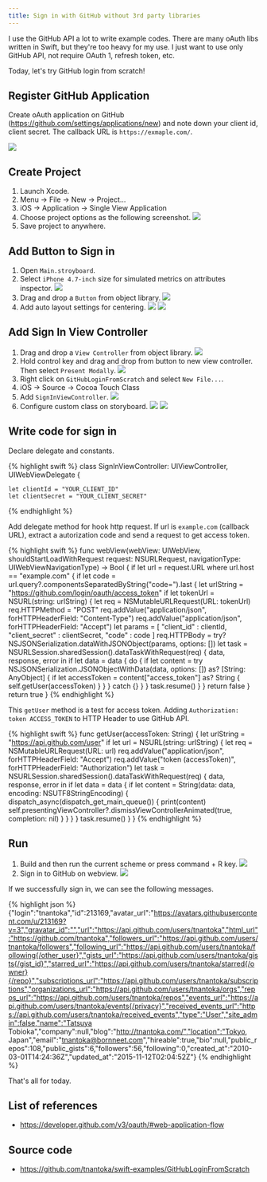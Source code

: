 ```yaml
---
title: Sign in with GitHub without 3rd party libraries
---
```


I use the GitHub API a lot to write example codes.
There are many oAuth libs written in Swift, but they're too heavy for my use.
I just want to use only GitHub API, not require OAuth 1, refresh token, etc.

Today, let's try GitHub login from scratch!

## Register GitHub Application

Create oAuth application on GitHub (<https://github.com/settings/applications/new>) and note down your client id, client secret.
The callback URL is `https://exmaple.com/`.

![](/images/github-login-from-scratch/0-register_application.png)

## Create Project
  
1. Launch Xcode.
1. Menu -> File -> New -> Project...
1. iOS -> Application -> Single View Application
1. Choose project options as the following screenshot. 
  ![](/images/github-login-from-scratch/1-create_project.png)
1. Save project to anywhere.

## Add Button to Sign in

1. Open `Main.stroyboard`.
1. Select `iPhone 4.7-inch` size for simulated metrics on attributes inspector.
  ![](/images/github-login-from-scratch/2-view_controller_size.png)
1. Drag and drop a `Button` from object library.
  ![](/images/github-login-from-scratch/3-add_button.png)
1. Add auto layout settings for centering.
  ![](/images/github-login-from-scratch/4-autolayout1.png)
  ![](/images/github-login-from-scratch/5-autolayout2.png)

## Add Sign In View Controller

1. Drag and drop a `View Controller` from object library.
  ![](/images/github-login-from-scratch/6-add_view_controller.png)
1. Hold control key and drag and drop from button to new view controller. Then select `Present Modally`.
  ![](/images/github-login-from-scratch/7-modally_segue.png)
1. Right click on `GitHubLoginFromScratch` and select `New File...`.
1. iOS -> Source -> Cocoa Touch Class
1. Add `SignInViewController`.
  ![](/images/github-login-from-scratch/8-create_sign_in_controller.png)
1. Configure custom class on storyboard. 
  ![](/images/github-login-from-scratch/9-custom_class.png)
  ![](/images/github-login-from-scratch/10-webview.png)

## Write code for sign in

Declare delegate and constants.

{% highlight swift %}
class SignInViewController: UIViewController, UIWebViewDelegate {

    let clientId = "YOUR_CLIENT_ID"
    let clientSecret = "YOUR_CLIENT_SECRET"
{% endhighlight %}

Add delegate method for hook http request. If url is `example.com` (callback URL), extract a autorization code and send a request to get access token.

{% highlight swift %}
func webView(webView: UIWebView, shouldStartLoadWithRequest request: NSURLRequest, navigationType: UIWebViewNavigationType) -> Bool {
    if let url = request.URL where url.host == "example.com" {
        if let code = url.query?.componentsSeparatedByString("code=").last {
            let urlString = "https://github.com/login/oauth/access_token"
            if let tokenUrl = NSURL(string: urlString) {
                let req = NSMutableURLRequest(URL: tokenUrl)
                req.HTTPMethod = "POST"
                req.addValue("application/json", forHTTPHeaderField: "Content-Type")
                req.addValue("application/json", forHTTPHeaderField: "Accept")
                let params = [
                    "client_id" : clientId,
                    "client_secret" : clientSecret,
                    "code" : code
                ]
                req.HTTPBody = try? NSJSONSerialization.dataWithJSONObject(params, options: [])
                let task = NSURLSession.sharedSession().dataTaskWithRequest(req) { data, response, error in
                    if let data = data {
                        do {
                            if let content = try NSJSONSerialization.JSONObjectWithData(data, options: []) as? [String: AnyObject] {
                                if let accessToken = content["access_token"] as? String {
                                    self.getUser(accessToken)
                                }
                            }
                        } catch {}
                    }
                }
                task.resume()
            }
        }
        return false
    }
    return true
}
{% endhighlight %}

This `getUser` method is a test for access token.
Adding `Authorization: token ACCESS_TOKEN` to HTTP Header to use GitHub API. 

{% highlight swift %}
func getUser(accessToken: String) {
    let urlString = "https://api.github.com/user"
    if let url = NSURL(string: urlString) {
        let req = NSMutableURLRequest(URL: url)
        req.addValue("application/json", forHTTPHeaderField: "Accept")
        req.addValue("token \(accessToken)", forHTTPHeaderField: "Authorization")
        let task = NSURLSession.sharedSession().dataTaskWithRequest(req) { data, response, error in
            if let data = data {
                if let content = String(data: data, encoding: NSUTF8StringEncoding) {
                    dispatch_async(dispatch_get_main_queue()) {
                        print(content)
                        self.presentingViewController?.dismissViewControllerAnimated(true, completion: nil)
                    }
                }
            }
        }
        task.resume()
    }
}
{% endhighlight %}
  
## Run

1. Build and then run the current scheme or press command + R key.
  ![](/images/github-login-from-scratch/11-launch.png)
1. Sign in to GitHub on webview.
  ![](/images/github-login-from-scratch/12-github.png)

If we successfully sign in, we can see the following messages.

{% highlight json %}
{"login":"tnantoka","id":213169,"avatar_url":"https://avatars.githubusercontent.com/u/213169?v=3","gravatar_id":"","url":"https://api.github.com/users/tnantoka","html_url":"https://github.com/tnantoka","followers_url":"https://api.github.com/users/tnantoka/followers","following_url":"https://api.github.com/users/tnantoka/following{/other_user}","gists_url":"https://api.github.com/users/tnantoka/gists{/gist_id}","starred_url":"https://api.github.com/users/tnantoka/starred{/owner}{/repo}","subscriptions_url":"https://api.github.com/users/tnantoka/subscriptions","organizations_url":"https://api.github.com/users/tnantoka/orgs","repos_url":"https://api.github.com/users/tnantoka/repos","events_url":"https://api.github.com/users/tnantoka/events{/privacy}","received_events_url":"https://api.github.com/users/tnantoka/received_events","type":"User","site_admin":false,"name":"Tatsuya Tobioka","company":null,"blog":"http://tnantoka.com/","location":"Tokyo, Japan","email":"tnantoka@bornneet.com","hireable":true,"bio":null,"public_repos":108,"public_gists":6,"followers":56,"following":0,"created_at":"2010-03-01T14:24:36Z","updated_at":"2015-11-12T02:04:52Z"}
{% endhighlight %}

That's all for today.

## List of references

- <https://developer.github.com/v3/oauth/#web-application-flow>

## Source code

- <https://github.com/tnantoka/swift-examples/GitHubLoginFromScratch>

